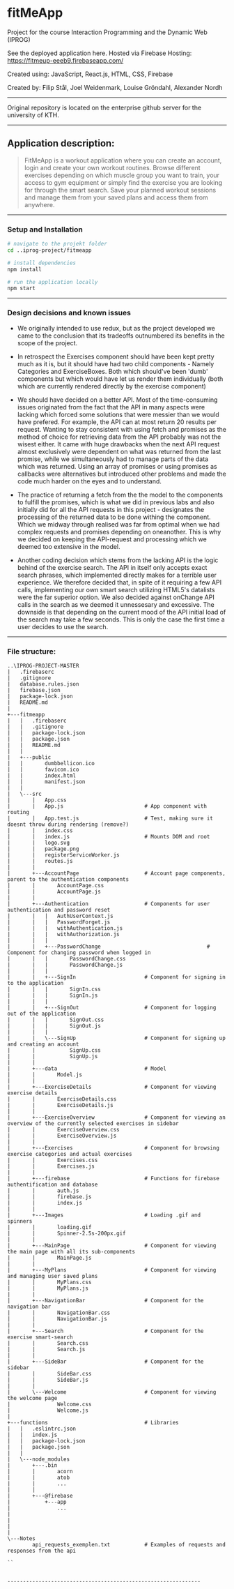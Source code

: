 # fitMeApp

Project for the course Interaction Programming and the Dynamic Web (IPROG)

See the deployed application here. Hosted via Firebase Hosting: https://fitmeup-eeeb9.firebaseapp.com/

Created using: JavaScript, React.js, HTML, CSS, Firebase

Created by: Filip Stål, Joel Weidenmark, Louise Gröndahl, Alexander Nordh

--------------------------------------------------------------

Original repository is located on the enterprise github server for the university of KTH.

--------------------------------------------------------------

## Application description:

>FitMeApp is a workout application where you can create an account, login and create your own workout routines. Browse different exercises depending on which muscle group you want to train, your access to gym equipment or simply find the exercise you are looking for through the smart search. Save your planned workout sessions and manage them from your saved plans and access them from anywhere.

--------------------------------------------------------------

### Setup and Installation

``` bash
# navigate to the projekt folder
cd ..iprog-project/fitmeapp

# install dependencies
npm install

# run the application locally
npm start

```

--------------------------------------------------------------

### Design decisions and known issues

* We originally intended to use redux, but as the project developed we came to the conclusion that its tradeoffs outnumbered its benefits in the scope of the project.

* In retrospect the Exercises component should have been kept pretty much as it is, but it should have had two child components - Namely Categories and ExerciseBoxes. Both which should've been 'dumb' components but which would have let us render them individually (both which are currently rendered directly by the exercise component)

* We should have decided on a better API. Most of the time-consuming issues originated from the fact that the API in many aspects were lacking which forced some solutions that were messier than we would have prefered. For example, the API can at most return 20 results per request. Wanting to stay consistent with using fetch and promises as the method of choice for retrieving data from the API probably was not the wisest either. It came with huge drawbacks when the next API request almost exclusively were dependent on what was returned from the last promise, while we simultaneously had to manage parts of the data which was returned. Using an array of promises or using promises as callbacks were alternatives but introduced other problems and made the code much harder on the eyes and to understand.

* The practice of returning a fetch from the the model to the components to fulfill the promises, which is what we did in previous labs and also initially did for all the API requests in this project - designates the processing of the returned data to be done withing the component. Which we midway through realised was far from optimal when we had complex requests and promises depending on oneanother. This is why we decided on keeping the API-request and processing which we deemed too extensive in the model.

* Another coding decision which stems from the lacking API is the logic behind of the exercise search. The API in itself only accepts exact search phrases, which implemented directly makes for a terrible user experience. We therefore decided that, in spite of it requiring a few API calls, implementing our own smart search utilizing HTML5's datalists were the far superior option. We also decided against onChange API calls in the search as we deemed it unnessesary and excessive. The downside is that depending on the current mood of the API initial load of the search may take a few seconds. This is only the case the first time a user decides to use the search.



--------------------------------------------------------------

### File structure:

```
..\IPROG-PROJECT-MASTER
|   .firebaserc
|   .gitignore
|   database.rules.json
|   firebase.json
|   package-lock.json
|   README.md
|   
+---fitmeapp
|   |   .firebaserc
|   |   .gitignore
|   |   package-lock.json
|   |   package.json
|   |   README.md
|   |   
|   +---public
|   |       dumbbellicon.ico
|   |       favicon.ico
|   |       index.html
|   |       manifest.json
|   |       
|   \---src
|       |   App.css
|       |   App.js 							# App component with routing
|       |   App.test.js 					# Test, making sure it doesnt throw during rendering (remove?)
|       |   index.css
|       |   index.js 						# Mounts DOM and root
|       |   logo.svg
|       |   package.png
|       |   registerServiceWorker.js
|       |   routes.js
|       |   
|       +---AccountPage						# Account page components, parent to the authentication components
|       |       AccountPage.css
|       |       AccountPage.js
|       |       
|       +---Authentication 					# Components for user authentication and password reset
|       |   |   AuthUserContext.js
|       |   |   PasswordForget.js
|       |   |   withAuthentication.js
|       |   |   withAuthorization.js
|       |   |
|       |   +---PasswordChange                                  # Component for changing password when logged in
|       |   |       PasswordChange.css
|       |   |       PasswordChange.js        
|       |   |    
|       |   +---SignIn						# Component for signing in to the application
|       |   |       SignIn.css
|       |   |       SignIn.js
|       |   |       
|       |   +---SignOut						# Component for logging out of the application
|       |   |       SignOut.css
|       |   |       SignOut.js
|       |   |       
|       |   \---SignUp						# Component for signing up and creating an account
|       |           SignUp.css
|       |           SignUp.js
|       |           
|       +---data							# Model
|       |       Model.js
|       |       
|       +---ExerciseDetails					# Component for viewing exercise details
|       |       ExerciseDetails.css
|       |       ExerciseDetails.js
|       |       
|       +---ExerciseOverview				# Component for viewing an overview of the currently selected exercises in sidebar
|       |       ExerciseOverview.css
|       |       ExerciseOverview.js
|       |       
|       +---Exercises						# Component for browsing exercise categories and actual exercises
|       |       Exercises.css
|       |       Exercises.js
|       |       
|       +---firebase						# Functions for firebase authentification and database
|       |       auth.js
|       |       firebase.js
|       |       index.js
|       |       
|       +---Images							# Loading .gif and spinners																	
|       |       loading.gif
|       |       Spinner-2.5s-200px.gif
|       |       
|       +---MainPage						# Component for viewing the main page with all its sub-components
|       |       MainPage.js
|       |       
|       +---MyPlans							# Component for viewing and managing user saved plans
|       |       MyPlans.css
|       |       MyPlans.js
|       |       
|       +---NavigationBar					# Component for the navigation bar
|       |       NavigationBar.css
|       |       NavigationBar.js
|       |       
|       +---Search							# Component for the exercise smart-search
|       |       Search.css
|       |       Search.js
|       |       
|       +---SideBar							# Component for the sidebar
|       |       SideBar.css
|       |       SideBar.js
|       |       
|       \---Welcome							# Component for viewing the welcome page
|               Welcome.css
|               Welcome.js
|               
+---functions								# Libraries
|   |   .eslintrc.json
|   |   index.js
|   |   package-lock.json
|   |   package.json
|   |   
|   \---node_modules
|       +---.bin
|       |       acorn
|       |       atob
|       |		...
|       |       
|       +---@firebase
|      		+---app
|      			...
|       
|     
|                 
|                   
\---Notes
        api_requests_exemplen.txt 			# Examples of requests and responses from the api
        
``


--------------------------------------------------------------
